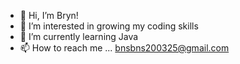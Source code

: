 - 👋 Hi, I’m Bryn!
- 👀 I’m interested in growing my coding skills
- 🌱 I’m currently learning Java
- 📫 How to reach me ... bnsbns200325@gmail.com

<!---
brynnielou/brynnielou is a ✨ special ✨ repository because its `README.md` (this file) appears on your GitHub profile.
You can click the Preview link to take a look at your changes.
--->

